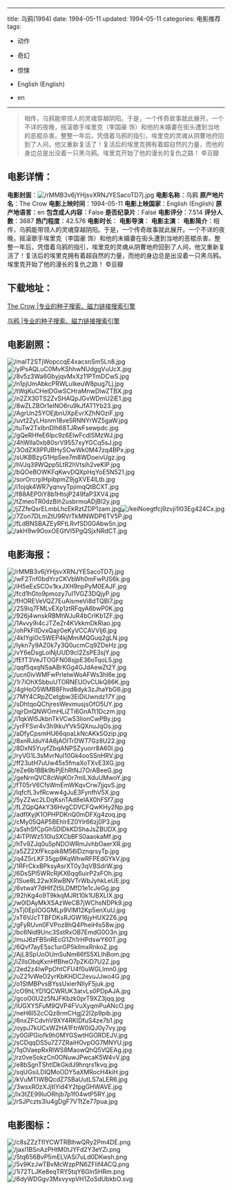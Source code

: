 
---
title: 乌鸦(1994)
date: 1994-05-11
updated: 1994-05-11
categories: 电影推荐
tags:
- 动作
- 奇幻
- 惊悚

- English (English)
- en
---


> 相传，乌鸦能带领人的灵魂穿越阴阳。于是，一个传奇故事就此展开。一个不详的夜晚，摇滚歌手埃里克（李国豪 饰）和他的未婚妻在街头遭到当地的恶棍杀害。整整一年后，凭借着乌鸦的指引，埃里克的灵魂从阴曹地府回到了人间，他又重新复活了！复活后的埃里克拥有着超自然的力量，而他的身边总是出没着一只黑乌鸦。埃里克开始了他的漫长的复仇之路！ ©豆瓣

## **电影详情**：

**电影封面**：<img src="https://image.tmdb.org/t/p/w200/rMMB3v6jYHjsvXRNJYESacoTD7j.jpg" alt="/rMMB3v6jYHjsvXRNJYESacoTD7j.jpg" title="/rMMB3v6jYHjsvXRNJYESacoTD7j.jpg">
**电影名称**：乌鸦
**原产地片名**：The Crow
**电影上映时间**：1994-05-11
**电影上映国家**：English (English)
**原产地语言**：en
**包含成人内容**：False
**是否纪录片**：False
**电影评分**：7.514
**评分人数**：3687
**热门程度**：42.576
**电影时长**：
**电影导演**：
**电影主演**：
**电影简介**：相传，乌鸦能带领人的灵魂穿越阴阳。于是，一个传奇故事就此展开。一个不详的夜晚，摇滚歌手埃里克（李国豪 饰）和他的未婚妻在街头遭到当地的恶棍杀害。整整一年后，凭借着乌鸦的指引，埃里克的灵魂从阴曹地府回到了人间，他又重新复活了！复活后的埃里克拥有着超自然的力量，而他的身边总是出没着一只黑乌鸦。埃里克开始了他的漫长的复仇之路！ ©豆瓣

## **下载地址**：
[The Crow |专业的种子搜索、磁力链接搜索引擎](https://movie.amd794.com:2083/?search=The%20Crow&ordering=&mode=match_phrase&page_size=10&page=1)

[乌鸦 |专业的种子搜索、磁力链接搜索引擎](https://movie.amd794.com:2083/?search=%E4%B9%8C%E9%B8%A6&ordering=&mode=match_phrase&page_size=10&page=1)
 

## **电影剧照**：
<img src="https://image.tmdb.org/t/p/original/malT2STjWopccqE4xacsnSm5Ln8.jpg" alt="/malT2STjWopccqE4xacsnSm5Ln8.jpg" title="/malT2STjWopccqE4xacsnSm5Ln8.jpg"><img src="https://image.tmdb.org/t/p/original/ylPsAQLuC0MvKShhwNUdggVuUcX.jpg" alt="/ylPsAQLuC0MvKShhwNUdggVuUcX.jpg" title="/ylPsAQLuC0MvKShhwNUdggVuUcX.jpg"><img src="https://image.tmdb.org/t/p/original/8v5z3Wa6GbyjqvMxXz11PTmDCwS.jpg" alt="/8v5z3Wa6GbyjqvMxXz11PTmDCwS.jpg" title="/8v5z3Wa6GbyjqvMxXz11PTmDCwS.jpg"><img src="https://image.tmdb.org/t/p/original/n1pjUmAbkcPRWLuIkeuW8pug7Lj.jpg" alt="/n1pjUmAbkcPRWLuIkeuW8pug7Lj.jpg" title="/n1pjUmAbkcPRWLuIkeuW8pug7Lj.jpg"><img src="https://image.tmdb.org/t/p/original/tWqKuCHelDGwSCHraMnwDlwZTBX.jpg" alt="/tWqKuCHelDGwSCHraMnwDlwZTBX.jpg" title="/tWqKuCHelDGwSCHraMnwDlwZTBX.jpg"><img src="https://image.tmdb.org/t/p/original/n2ZX30TS2ZvSHAQpJGvWDmU2iE1.jpg" alt="/n2ZX30TS2ZvSHAQpJGvWDmU2iE1.jpg" title="/n2ZX30TS2ZvSHAQpJGvWDmU2iE1.jpg"><img src="https://image.tmdb.org/t/p/original/8wZLZBOr1eINO6ru9kJfAT1Yb23.jpg" alt="/8wZLZBOr1eINO6ru9kJfAT1Yb23.jpg" title="/8wZLZBOr1eINO6ru9kJfAT1Yb23.jpg"><img src="https://image.tmdb.org/t/p/original/AgrUn25YOEjbnUXpEvrXZhNOziF.jpg" alt="/AgrUn25YOEjbnUXpEvrXZhNOziF.jpg" title="/AgrUn25YOEjbnUXpEvrXZhNOziF.jpg"><img src="https://image.tmdb.org/t/p/original/uvt2ZyLHsnm18ve5RNNYrWZ5gaW.jpg" alt="/uvt2ZyLHsnm18ve5RNNYrWZ5gaW.jpg" title="/uvt2ZyLHsnm18ve5RNNYrWZ5gaW.jpg"><img src="https://image.tmdb.org/t/p/original/tuTw2TxIbnDlh68TJRwFsewpdc.jpg" alt="/tuTw2TxIbnDlh68TJRwFsewpdc.jpg" title="/tuTw2TxIbnDlh68TJRwFsewpdc.jpg"><img src="https://image.tmdb.org/t/p/original/gQeRHfeE6lpc9z6ElwFcdlSMzWJ.jpg" alt="/gQeRHfeE6lpc9z6ElwFcdlSMzWJ.jpg" title="/gQeRHfeE6lpc9z6ElwFcdlSMzWJ.jpg"><img src="https://image.tmdb.org/t/p/original/4hWlIa0xb80srV9557xyYGCq5sJ.jpg" alt="/4hWlIa0xb80srV9557xyYGCq5sJ.jpg" title="/4hWlIa0xb80srV9557xyYGCq5sJ.jpg"><img src="https://image.tmdb.org/t/p/original/3OdZX8PPJBHySOwWk0M47zq4BPx.jpg" alt="/3OdZX8PPJBHySOwWk0M47zq4BPx.jpg" title="/3OdZX8PPJBHySOwWk0M47zq4BPx.jpg"><img src="https://image.tmdb.org/t/p/original/sUKBBzyG1HpSee7m8WDoeivUgz.jpg" alt="/sUKBBzyG1HpSee7m8WDoeivUgz.jpg" title="/sUKBBzyG1HpSee7m8WDoeivUgz.jpg"><img src="https://image.tmdb.org/t/p/original/hVJq39WQpp5LtR2hVtsih2veKlP.jpg" alt="/hVJq39WQpp5LtR2hVtsih2veKlP.jpg" title="/hVJq39WQpp5LtR2hVtsih2veKlP.jpg"><img src="https://image.tmdb.org/t/p/original/bQOeBOWKFqKwvDQXpHqYoE5N521.jpg" alt="/bQOeBOWKFqKwvDQXpHqYoE5N521.jpg" title="/bQOeBOWKFqKwvDQXpHqYoE5N521.jpg"><img src="https://image.tmdb.org/t/p/original/sorOrcrplHpibpmZ9jgXVE4lLtb.jpg" alt="/sorOrcrplHpibpmZ9jgXVE4lLtb.jpg" title="/sorOrcrplHpibpmZ9jgXVE4lLtb.jpg"><img src="https://image.tmdb.org/t/p/original/i1ojqk4WR7yqnvyTpjimqQtBCXT.jpg" alt="/i1ojqk4WR7yqnvyTpjimqQtBCXT.jpg" title="/i1ojqk4WR7yqnvyTpjimqQtBCXT.jpg"><img src="https://image.tmdb.org/t/p/original/f88AEP0iY8b1HtojP249faP3XV4.jpg" alt="/f88AEP0iY8b1HtojP249faP3XV4.jpg" title="/f88AEP0iY8b1HtojP249faP3XV4.jpg"><img src="https://image.tmdb.org/t/p/original/tZmeoTR0dzBih2usbrmoADjBI2y.jpg" alt="/tZmeoTR0dzBih2usbrmoADjBI2y.jpg" title="/tZmeoTR0dzBih2usbrmoADjBI2y.jpg"><img src="https://image.tmdb.org/t/p/original/jZZfeQsrELmbLhcEkRztZDP1zam.jpg" alt="/jZZfeQsrELmbLhcEkRztZDP1zam.jpg" title="/jZZfeQsrELmbLhcEkRztZDP1zam.jpg"><img src="https://image.tmdb.org/t/p/original/keiNoegtfcj9zvji1I03Eg424Cx.jpg" alt="/keiNoegtfcj9zvji1I03Eg424Cx.jpg" title="/keiNoegtfcj9zvji1I03Eg424Cx.jpg"><img src="https://image.tmdb.org/t/p/original/7Zon7DLmZtU9RVrTkMNWDP6TV5P.jpg" alt="/7Zon7DLmZtU9RVrTkMNWDP6TV5P.jpg" title="/7Zon7DLmZtU9RVrTkMNWDP6TV5P.jpg"><img src="https://image.tmdb.org/t/p/original/fLdBNSBAZEyRFtLRvfSD0GAbw5n.jpg" alt="/fLdBNSBAZEyRFtLRvfSD0GAbw5n.jpg" title="/fLdBNSBAZEyRFtLRvfSD0GAbw5n.jpg"><img src="https://image.tmdb.org/t/p/original/akH9w9OoxOEGtVI5PgQSjxNRdCT.jpg" alt="/akH9w9OoxOEGtVI5PgQSjxNRdCT.jpg" title="/akH9w9OoxOEGtVI5PgQSjxNRdCT.jpg">

## **电影海报**：
<img src="https://image.tmdb.org/t/p/original/rMMB3v6jYHjsvXRNJYESacoTD7j.jpg" alt="/rMMB3v6jYHjsvXRNJYESacoTD7j.jpg" title="/rMMB3v6jYHjsvXRNJYESacoTD7j.jpg"><img src="https://image.tmdb.org/t/p/original/wF2Tnf0bdYrzCKVbWh0mFwPJS6k.jpg" alt="/wF2Tnf0bdYrzCKVbWh0mFwPJS6k.jpg" title="/wF2Tnf0bdYrzCKVbWh0mFwPJS6k.jpg"><img src="https://image.tmdb.org/t/p/original/iH5eExSCOv1kxJXH9npPyM0EAJF.jpg" alt="/iH5eExSCOv1kxJXH9npPyM0EAJF.jpg" title="/iH5eExSCOv1kxJXH9npPyM0EAJF.jpg"><img src="https://image.tmdb.org/t/p/original/fcd1hGto9pmozy7uI1VGZ3DQjyP.jpg" alt="/fcd1hGto9pmozy7uI1VGZ3DQjyP.jpg" title="/fcd1hGto9pmozy7uI1VGZ3DQjyP.jpg"><img src="https://image.tmdb.org/t/p/original/fHOREVeVQZ7EuAlsmeVi8dTQBl7.jpg" alt="/fHOREVeVQZ7EuAlsmeVi8dTQBl7.jpg" title="/fHOREVeVQZ7EuAlsmeVi8dTQBl7.jpg"><img src="https://image.tmdb.org/t/p/original/2S9iq7FMLvEXp1ztRFqyA6bwP0K.jpg" alt="/2S9iq7FMLvEXp1ztRFqyA6bwP0K.jpg" title="/2S9iq7FMLvEXp1ztRFqyA6bwP0K.jpg"><img src="https://image.tmdb.org/t/p/original/926j4wnskRBMtWJuR4bCrlKb1ZF.jpg" alt="/926j4wnskRBMtWJuR4bCrlKb1ZF.jpg" title="/926j4wnskRBMtWJuR4bCrlKb1ZF.jpg"><img src="https://image.tmdb.org/t/p/original/1Avvy9i4cJTZeZr4KVkkmDkRiao.jpg" alt="/1Avvy9i4cJTZeZr4KVkkmDkRiao.jpg" title="/1Avvy9i4cJTZeZr4KVkkmDkRiao.jpg"><img src="https://image.tmdb.org/t/p/original/ohPkFlIDvxQajr0eKyVCCAVVlj6.jpg" alt="/ohPkFlIDvxQajr0eKyVCCAVVlj6.jpg" title="/ohPkFlIDvxQajr0eKyVCCAVVlj6.jpg"><img src="https://image.tmdb.org/t/p/original/4kIYgiOc5WEP4kjMmiMQGuq2gLN.jpg" alt="/4kIYgiOc5WEP4kjMmiMQGuq2gLN.jpg" title="/4kIYgiOc5WEP4kjMmiMQGuq2gLN.jpg"><img src="https://image.tmdb.org/t/p/original/lykn7y9AZ0k7y3Q0ucmCq9ZDeHz.jpg" alt="/lykn7y9AZ0k7y3Q0ucmCq9ZDeHz.jpg" title="/lykn7y9AZ0k7y3Q0ucmCq9ZDeHz.jpg"><img src="https://image.tmdb.org/t/p/original/vY6eDsgLolNjUUD9cl2ZsPE3sjY.jpg" alt="/vY6eDsgLolNjUUD9cl2ZsPE3sjY.jpg" title="/vY6eDsgLolNjUUD9cl2ZsPE3sjY.jpg"><img src="https://image.tmdb.org/t/p/original/fEfT3VeJTOGFN08sjpE36oTqoL5.jpg" alt="/fEfT3VeJTOGFN08sjpE36oTqoL5.jpg" title="/fEfT3VeJTOGFN08sjpE36oTqoL5.jpg"><img src="https://image.tmdb.org/t/p/original/qqf5qxqNSaABrKGg4GJdAewZt2Y.jpg" alt="/qqf5qxqNSaABrKGg4GJdAewZt2Y.jpg" title="/qqf5qxqNSaABrKGg4GJdAewZt2Y.jpg"><img src="https://image.tmdb.org/t/p/original/ucn0ivWMFwPrIeIwWoAFWs3hl6e.jpg" alt="/ucn0ivWMFwPrIeIwWoAFWs3hl6e.jpg" title="/ucn0ivWMFwPrIeIwWoAFWs3hl6e.jpg"><img src="https://image.tmdb.org/t/p/original/1r7iOhXSbbuUTORNEUOvCUkQ86K.jpg" alt="/1r7iOhXSbbuUTORNEUOvCUkQ86K.jpg" title="/1r7iOhXSbbuUTORNEUOvCUkQ86K.jpg"><img src="https://image.tmdb.org/t/p/original/4gHoO5WMB8Fhvd8dyk3zJhaYbG6.jpg" alt="/4gHoO5WMB8Fhvd8dyk3zJhaYbG6.jpg" title="/4gHoO5WMB8Fhvd8dyk3zJhaYbG6.jpg"><img src="https://image.tmdb.org/t/p/original/7MY4CRpZCetgbw3EiDiUwndz17Y.jpg" alt="/7MY4CRpZCetgbw3EiDiUwndz17Y.jpg" title="/7MY4CRpZCetgbw3EiDiUwndz17Y.jpg"><img src="https://image.tmdb.org/t/p/original/sDhtqoQChjresWevmusjsOfO5UY.jpg" alt="/sDhtqoQChjresWevmusjsOfO5UY.jpg" title="/sDhtqoQChjresWevmusjsOfO5UY.jpg"><img src="https://image.tmdb.org/t/p/original/qjrDnQNWOmHLiZTi6GnATt1Dczm.jpg" alt="/qjrDnQNWOmHLiZTi6GnATt1Dczm.jpg" title="/qjrDnQNWOmHLiZTi6GnATt1Dczm.jpg"><img src="https://image.tmdb.org/t/p/original/i1qkWl5JkbnTkVCw53IionCwPBy.jpg" alt="/i1qkWl5JkbnTkVCw53IionCwPBy.jpg" title="/i1qkWl5JkbnTkVCw53IionCwPBy.jpg"><img src="https://image.tmdb.org/t/p/original/yrFFSvr4v3h9ikuYVk5QXnuJqOs.jpg" alt="/yrFFSvr4v3h9ikuYVk5QXnuJqOs.jpg" title="/yrFFSvr4v3h9ikuYVk5QXnuJqOs.jpg"><img src="https://image.tmdb.org/t/p/original/aDfyCpsmHU66qoaLkNcAKk5Ozip.jpg" alt="/aDfyCpsmHU66qoaLkNcAKk5Ozip.jpg" title="/aDfyCpsmHU66qoaLkNcAKk5Ozip.jpg"><img src="https://image.tmdb.org/t/p/original/8xnRJduY4A6jAOlTrDWT7Gz8U22.jpg" alt="/8xnRJduY4A6jAOlTrDWT7Gz8U22.jpg" title="/8xnRJduY4A6jAOlTrDWT7Gz8U22.jpg"><img src="https://image.tmdb.org/t/p/original/8DxN5YuyfZbqANPSZyuorr8A60I.jpg" alt="/8DxN5YuyfZbqANPSZyuorr8A60I.jpg" title="/8DxN5YuyfZbqANPSZyuorr8A60I.jpg"><img src="https://image.tmdb.org/t/p/original/ryVG1L3sMvrNuI10Gk4ooSSnHRV.jpg" alt="/ryVG1L3sMvrNuI10Gk4ooSSnHRV.jpg" title="/ryVG1L3sMvrNuI10Gk4ooSSnHRV.jpg"><img src="https://image.tmdb.org/t/p/original/ff23utH7uUw45s5fmaXoTXvE3XG.jpg" alt="/ff23utH7uUw45s5fmaXoTXvE3XG.jpg" title="/ff23utH7uUw45s5fmaXoTXvE3XG.jpg"><img src="https://image.tmdb.org/t/p/original/eZe6b1BBk9bPjEhRtNJ7OrABeeG.jpg" alt="/eZe6b1BBk9bPjEhRtNJ7OrABeeG.jpg" title="/eZe6b1BBk9bPjEhRtNJ7OrABeeG.jpg"><img src="https://image.tmdb.org/t/p/original/geNrnQVC8cWqKOr7mILXduUMwoY.jpg" alt="/geNrnQVC8cWqKOr7mILXduUMwoY.jpg" title="/geNrnQVC8cWqKOr7mILXduUMwoY.jpg"><img src="https://image.tmdb.org/t/p/original/fT05rV6CfsWmEmWKqvCrw7jjqvS.jpg" alt="/fT05rV6CfsWmEmWKqvCrw7jjqvS.jpg" title="/fT05rV6CfsWmEmWKqvCrw7jjqvS.jpg"><img src="https://image.tmdb.org/t/p/original/lqfcfL3vfRcww4gJuE3FynfhV5X.jpg" alt="/lqfcfL3vfRcww4gJuE3FynfhV5X.jpg" title="/lqfcfL3vfRcww4gJuE3FynfhV5X.jpg"><img src="https://image.tmdb.org/t/p/original/5yZZwc2LDqKsnTAd8eIAX0hFSf7.jpg" alt="/5yZZwc2LDqKsnTAd8eIAX0hFSf7.jpg" title="/5yZZwc2LDqKsnTAd8eIAX0hFSf7.jpg"><img src="https://image.tmdb.org/t/p/original/fLZQpQAkY36HvgCDVCFQwKHy2Np.jpg" alt="/fLZQpQAkY36HvgCDVCFQwKHy2Np.jpg" title="/fLZQpQAkY36HvgCDVCFQwKHy2Np.jpg"><img src="https://image.tmdb.org/t/p/original/adflXyjK1OPHPDKnQ0mDFXg4zoq.jpg" alt="/adflXyjK1OPHPDKnQ0mDFXg4zoq.jpg" title="/adflXyjK1OPHPDKnQ0mDFXg4zoq.jpg"><img src="https://image.tmdb.org/t/p/original/cMy05QAP5BEhlrEZ0Ylr66zj0P3.jpg" alt="/cMy05QAP5BEhlrEZ0Ylr66zj0P3.jpg" title="/cMy05QAP5BEhlrEZ0Ylr66zj0P3.jpg"><img src="https://image.tmdb.org/t/p/original/aSshSfCpGh5DlDkKDShaJsZBUDX.jpg" alt="/aSshSfCpGh5DlDkKDShaJsZBUDX.jpg" title="/aSshSfCpGh5DlDkKDShaJsZBUDX.jpg"><img src="https://image.tmdb.org/t/p/original/4iTPIWz510luSXCbBFS0aaokaMf.jpg" alt="/4iTPIWz510luSXCbBFS0aaokaMf.jpg" title="/4iTPIWz510luSXCbBFS0aaokaMf.jpg"><img src="https://image.tmdb.org/t/p/original/hTv9ZJq0u5pNDOWRmJvhbOaerXR.jpg" alt="/hTv9ZJq0u5pNDOWRmJvhbOaerXR.jpg" title="/hTv9ZJq0u5pNDOWRmJvhbOaerXR.jpg"><img src="https://image.tmdb.org/t/p/original/a5ZZ2XfFkcpik8M56lDznqrsyTp.jpg" alt="/a5ZZ2XfFkcpik8M56lDznqrsyTp.jpg" title="/a5ZZ2XfFkcpik8M56lDznqrsyTp.jpg"><img src="https://image.tmdb.org/t/p/original/q4Z5rLKF35gp9KqWhwRFPEdGYkV.jpg" alt="/q4Z5rLKF35gp9KqWhwRFPEdGYkV.jpg" title="/q4Z5rLKF35gp9KqWhwRFPEdGYkV.jpg"><img src="https://image.tmdb.org/t/p/original/1RFrCkxBPksyAsrXT0y3qVBSdrW.jpg" alt="/1RFrCkxBPksyAsrXT0y3qVBSdrW.jpg" title="/1RFrCkxBPksyAsrXT0y3qVBSdrW.jpg"><img src="https://image.tmdb.org/t/p/original/6DsSPl5WRcRjKX6qq6uirP2xFOh.jpg" alt="/6DsSPl5WRcRjKX6qq6uirP2xFOh.jpg" title="/6DsSPl5WRcRjKX6qq6uirP2xFOh.jpg"><img src="https://image.tmdb.org/t/p/original/1Sue8L22wXRwBNVTrWbJyhkLeUE.jpg" alt="/1Sue8L22wXRwBNVTrWbJyhkLeUE.jpg" title="/1Sue8L22wXRwBNVTrWbJyhkLeUE.jpg"><img src="https://image.tmdb.org/t/p/original/6vtwaY7dHIfZt5LDMfD1e1cJeGg.jpg" alt="/6vtwaY7dHIfZt5LDMfD1e1cJeGg.jpg" title="/6vtwaY7dHIfZt5LDMfD1e1cJeGg.jpg"><img src="https://image.tmdb.org/t/p/original/92hKg4o9T9kkqMJRt10k1UBXLIX.jpg" alt="/92hKg4o9T9kkqMJRt10k1UBXLIX.jpg" title="/92hKg4o9T9kkqMJRt10k1UBXLIX.jpg"><img src="https://image.tmdb.org/t/p/original/w0IDAyMkXSAzWeCB7jWChsNDPk9.jpg" alt="/w0IDAyMkXSAzWeCB7jWChsNDPk9.jpg" title="/w0IDAyMkXSAzWeCB7jWChsNDPk9.jpg"><img src="https://image.tmdb.org/t/p/original/sTj0EpIOGGMLp9VlM12Kp5enXuU.jpg" alt="/sTj0EpIOGGMLp9VlM12Kp5enXuU.jpg" title="/sTj0EpIOGGMLp9VlM12Kp5enXuU.jpg"><img src="https://image.tmdb.org/t/p/original/xT6VJcTTBFDKsRJGW16jyHUX2Z6.jpg" alt="/xT6VJcTTBFDKsRJGW16jyHUX2Z6.jpg" title="/xT6VJcTTBFDKsRJGW16jyHUX2Z6.jpg"><img src="https://image.tmdb.org/t/p/original/gFyRUvn0FVPoz8hQ4PheiHls58w.jpg" alt="/gFyRUvn0FVPoz8hQ4PheiHls58w.jpg" title="/gFyRUvn0FVPoz8hQ4PheiHls58w.jpg"><img src="https://image.tmdb.org/t/p/original/bc6Nid9Unc3SstRxOB7EmdG0O3n.jpg" alt="/bc6Nid9Unc3SstRxOB7EmdG0O3n.jpg" title="/bc6Nid9Unc3SstRxOB7EmdG0O3n.jpg"><img src="https://image.tmdb.org/t/p/original/muJ6zFB5nREcG1Zh1rHPdswY60T.jpg" alt="/muJ6zFB5nREcG1Zh1rHPdswY60T.jpg" title="/muJ6zFB5nREcG1Zh1rHPdswY60T.jpg"><img src="https://image.tmdb.org/t/p/original/6Qvf7ayE5sc1urGP5kllmxRnkoZ.jpg" alt="/6Qvf7ayE5sc1urGP5kllmxRnkoZ.jpg" title="/6Qvf7ayE5sc1urGP5kllmxRnkoZ.jpg"><img src="https://image.tmdb.org/t/p/original/AjL8SpUoOUmSuNm66fS5XLIhBom.jpg" alt="/AjL8SpUoOUmSuNm66fS5XLIhBom.jpg" title="/AjL8SpUoOUmSuNm66fS5XLIhBom.jpg"><img src="https://image.tmdb.org/t/p/original/iZIlsObqKxnHfBheO7pZKiD7U2Z.jpg" alt="/iZIlsObqKxnHfBheO7pZKiD7U2Z.jpg" title="/iZIlsObqKxnHfBheO7pZKiD7U2Z.jpg"><img src="https://image.tmdb.org/t/p/original/2ed2z4IwPpOhtCFU4f0uWGLlmn0.jpg" alt="/2ed2z4IwPpOhtCFU4f0uWGLlmn0.jpg" title="/2ed2z4IwPpOhtCFU4f0uWGLlmn0.jpg"><img src="https://image.tmdb.org/t/p/original/uZ21vWeO2yrKbKHDC2evuJJwo4G.jpg" alt="/uZ21vWeO2yrKbKHDC2evuJJwo4G.jpg" title="/uZ21vWeO2yrKbKHDC2evuJJwo4G.jpg"><img src="https://image.tmdb.org/t/p/original/o1StMBPvsBYssUxierNlIyF5juk.jpg" alt="/o1StMBPvsBYssUxierNlIyF5juk.jpg" title="/o1StMBPvsBYssUxierNlIyF5juk.jpg"><img src="https://image.tmdb.org/t/p/original/cO9hLYD1QCWRUK3atvLs0PDpAJA.jpg" alt="/cO9hLYD1QCWRUK3atvLs0PDpAJA.jpg" title="/cO9hLYD1QCWRUK3atvLs0PDpAJA.jpg"><img src="https://image.tmdb.org/t/p/original/gcoO0U2z5NJFKbzk0prT9XZ3jqq.jpg" alt="/gcoO0U2z5NJFKbzk0prT9XZ3jqq.jpg" title="/gcoO0U2z5NJFKbzk0prT9XZ3jqq.jpg"><img src="https://image.tmdb.org/t/p/original/lUGXYSFuM9QVP4FVuXyqmPuANcO.jpg" alt="/lUGXYSFuM9QVP4FVuXyqmPuANcO.jpg" title="/lUGXYSFuM9QVP4FVuXyqmPuANcO.jpg"><img src="https://image.tmdb.org/t/p/original/neH6l52cCQz8rmCHgj22I2p9pib.jpg" alt="/neH6l52cCQz8rmCHgj22I2p9pib.jpg" title="/neH6l52cCQz8rmCHgj22I2p9pib.jpg"><img src="https://image.tmdb.org/t/p/original/6nxZFCdvhV9XY4RKIDfuS4ze7b1.jpg" alt="/6nxZFCdvhV9XY4RKIDfuS4ze7b1.jpg" title="/6nxZFCdvhV9XY4RKIDfuS4ze7b1.jpg"><img src="https://image.tmdb.org/t/p/original/oypJ7kUCxWZHA1FtnW0iQJ0y7vy.jpg" alt="/oypJ7kUCxWZHA1FtnW0iQJ0y7vy.jpg" title="/oypJ7kUCxWZHA1FtnW0iQJ0y7vy.jpg"><img src="https://image.tmdb.org/t/p/original/y0GlPGiofk9h0MYGSwtHGORDEJV.jpg" alt="/y0GlPGiofk9h0MYGSwtHGORDEJV.jpg" title="/y0GlPGiofk9h0MYGSwtHGORDEJV.jpg"><img src="https://image.tmdb.org/t/p/original/sCDqqDS5u7Z7ZRaiHOvpOG7MNYU.jpg" alt="/sCDqqDS5u7Z7ZRaiHOvpOG7MNYU.jpg" title="/sCDqqDS5u7Z7ZRaiHOvpOG7MNYU.jpg"><img src="https://image.tmdb.org/t/p/original/1qOVaepRxRlWS8MaowQhQ5VQEAg.jpg" alt="/1qOVaepRxRlWS8MaowQhQ5VQEAg.jpg" title="/1qOVaepRxRlWS8MaowQhQ5VQEAg.jpg"><img src="https://image.tmdb.org/t/p/original/rz0veSokzCn0ONuwJPwcaK5W4vV.jpg" alt="/rz0veSokzCn0ONuwJPwcaK5W4vV.jpg" title="/rz0veSokzCn0ONuwJPwcaK5W4vV.jpg"><img src="https://image.tmdb.org/t/p/original/e8bSgnTShtIDkGkdJ9hrqrs1kvq.jpg" alt="/e8bSgnTShtIDkGkdJ9hrqrs1kvq.jpg" title="/e8bSgnTShtIDkGkdJ9hrqrs1kvq.jpg"><img src="https://image.tmdb.org/t/p/original/sqUGsiLDlQMoODY5aXMRocH4kiH.jpg" alt="/sqUGsiLDlQMoODY5aXMRocH4kiH.jpg" title="/sqUGsiLDlQMoODY5aXMRocH4kiH.jpg"><img src="https://image.tmdb.org/t/p/original/kVuMTIWBQcdZ7SBaUutLS7aLER6.jpg" alt="/kVuMTIWBQcdZ7SBaUutLS7aLER6.jpg" title="/kVuMTIWBQcdZ7SBaUutLS7aLER6.jpg"><img src="https://image.tmdb.org/t/p/original/3wsxR0zXJjtIYid4Y2tpgGHWAVE.jpg" alt="/3wsxR0zXJjtIYid4Y2tpgGHWAVE.jpg" title="/3wsxR0zXJjtIYid4Y2tpgGHWAVE.jpg"><img src="https://image.tmdb.org/t/p/original/lx3tZE99luORhjb7p1f04wtP5RY.jpg" alt="/lx3tZE99luORhjb7p1f04wtP5RY.jpg" title="/lx3tZE99luORhjb7p1f04wtP5RY.jpg"><img src="https://image.tmdb.org/t/p/original/rSJPczts3lu4gDgF7VTtZe77pua.jpg" alt="/rSJPczts3lu4gDgF7VTtZe77pua.jpg" title="/rSJPczts3lu4gDgF7VTtZe77pua.jpg">

## **电影图标**：
<img src="https://image.tmdb.org/t/p/original/c8sZZzTfIYCWTRBlhwQRy2Pm4DE.png" alt="/c8sZZzTfIYCWTRBlhwQRy2Pm4DE.png" title="/c8sZZzTfIYCWTRBlhwQRy2Pm4DE.png"><img src="https://image.tmdb.org/t/p/original/jaxI1BSnAzPHtM0tJYFd2Y3eYZi.png" alt="/jaxI1BSnAzPHtM0tJYFd2Y3eYZi.png" title="/jaxI1BSnAzPHtM0tJYFd2Y3eYZi.png"><img src="https://image.tmdb.org/t/p/original/5tq656BvP5mELVASi7uLd0DKwsh.png" alt="/5tq656BvP5mELVASi7uLd0DKwsh.png" title="/5tq656BvP5mELVASi7uLd0DKwsh.png"><img src="https://image.tmdb.org/t/p/original/5v9KzJwTBvMcWzpPN6ZFIif4ACQ.png" alt="/5v9KzJwTBvMcWzpPN6ZFIif4ACQ.png" title="/5v9KzJwTBvMcWzpPN6ZFIif4ACQ.png"><img src="https://image.tmdb.org/t/p/original/1i72TLJKe8eqTRY5tqY6Gln5HRm.png" alt="/1i72TLJKe8eqTRY5tqY6Gln5HRm.png" title="/1i72TLJKe8eqTRY5tqY6Gln5HRm.png"><img src="https://image.tmdb.org/t/p/original/6dyWDGgv3MxvyvpVH1ZoSdUbkbO.svg" alt="/6dyWDGgv3MxvyvpVH1ZoSdUbkbO.svg" title="/6dyWDGgv3MxvyvpVH1ZoSdUbkbO.svg">
